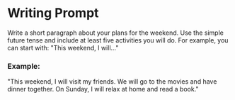 # Writing Prompt

Write a short paragraph about your plans for the weekend. Use the simple future tense and include at least five activities you will do. For example, you can start with: "This weekend, I will..."

### Example:
"This weekend, I will visit my friends. We will go to the movies and have dinner together. On Sunday, I will relax at home and read a book."
